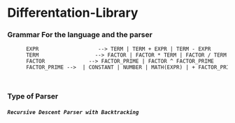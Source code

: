 # Differentation-Library
<h3> Grammar For the language and the parser </h3>
<code><pre>
      EXPR                   --> TERM | TERM + EXPR | TERM - EXPR
      TERM                  --> FACTOR | FACTOR * TERM | FACTOR / TERM
      FACTOR              --> FACTOR_PRIME | FACTOR ^ FACTOR_PRIME
      FACTOR_PRIME --> <ID, X> | CONSTANT | NUMBER | MATH(EXPR) | + FACTOR_PRIME | - FACTOR_PRIME | (EXPR)
</pre>
</code>
<h3> Type of Parser </h3>
<h5><code>Recursive Descent Parser with Backtracking</code></h5>
